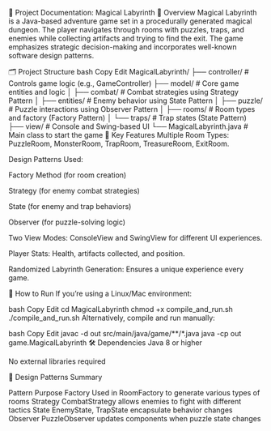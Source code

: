 📄 Project Documentation: Magical Labyrinth
🧩 Overview
Magical Labyrinth is a Java-based adventure game set in a procedurally generated magical dungeon. The player navigates through rooms with puzzles, traps, and enemies while collecting artifacts and trying to find the exit. The game emphasizes strategic decision-making and incorporates well-known software design patterns.

🗂️ Project Structure
bash
Copy
Edit
MagicalLabyrinth/
├── controller/       # Controls game logic (e.g., GameController)
├── model/            # Core game entities and logic
│   ├── combat/       # Combat strategies using Strategy Pattern
│   ├── entities/     # Enemy behavior using State Pattern
│   ├── puzzle/       # Puzzle interactions using Observer Pattern
│   ├── rooms/        # Room types and factory (Factory Pattern)
│   └── traps/        # Trap states (State Pattern)
├── view/             # Console and Swing-based UI
└── MagicalLabyrinth.java  # Main class to start the game
🔑 Key Features
Multiple Room Types: PuzzleRoom, MonsterRoom, TrapRoom, TreasureRoom, ExitRoom.

Design Patterns Used:

Factory Method (for room creation)

Strategy (for enemy combat strategies)

State (for enemy and trap behaviors)

Observer (for puzzle-solving logic)

Two View Modes: ConsoleView and SwingView for different UI experiences.

Player Stats: Health, artifacts collected, and position.

Randomized Labyrinth Generation: Ensures a unique experience every game.

🧪 How to Run
If you’re using a Linux/Mac environment:

bash
Copy
Edit
cd MagicalLabyrinth
chmod +x compile_and_run.sh
./compile_and_run.sh
Alternatively, compile and run manually:

bash
Copy
Edit
javac -d out src/main/java/game/**/*.java
java -cp out game.MagicalLabyrinth
🛠️ Dependencies
Java 8 or higher

No external libraries required

🚀 Design Patterns Summary

Pattern	Purpose
Factory	Used in RoomFactory to generate various types of rooms
Strategy	CombatStrategy allows enemies to fight with different tactics
State	EnemyState, TrapState encapsulate behavior changes
Observer	PuzzleObserver updates components when puzzle state changes

